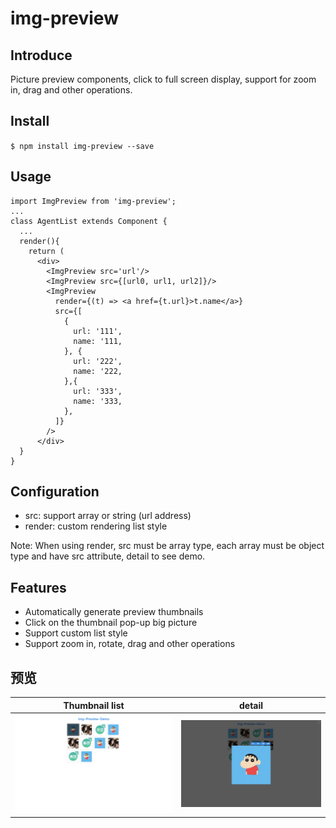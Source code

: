 # img-preview
## Introduce
Picture preview components, click to full screen display, support for zoom in, drag and other operations.
## Install
`$ npm install img-preview --save`
## Usage
```
import ImgPreview from 'img-preview';
...
class AgentList extends Component {
  ...
  render(){
    return (
      <div>
        <ImgPreview src='url'/>
        <ImgPreview src={[url0, url1, url2]}/>
        <ImgPreview
          render={(t) => <a href={t.url}>t.name</a>}
          src={[
            {
              url: '111',
              name: '111,
            }, {
              url: '222',
              name: '222,
            },{
              url: '333',
              name: '333,
            },
          ]}
        />
      </div>
  }
}
```
## Configuration
- src: support array or string (url address)
- render: custom rendering list style

Note: When using render, src must be array type, each array must be object type and have src attribute, detail to see demo.
## Features
- Automatically generate preview thumbnails
- Click on the thumbnail pop-up big picture
- Support custom list style
- Support zoom in, rotate, drag and other operations
## 预览
| Thumbnail list | detail |
| ---- | ---- |
| ![image](assets/list.png) | ![image](assets/detail.png) |
